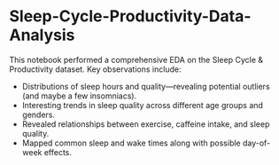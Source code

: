 # Sleep-Cycle-Productivity-Data-Analysis
This notebook performed a comprehensive EDA on the Sleep Cycle & Productivity dataset.
Key observations include:
- Distributions of sleep hours and quality—revealing potential outliers (and maybe a few insomniacs).
- Interesting trends in sleep quality across different age groups and genders.
- Revealed relationships between exercise, caffeine intake, and sleep quality.
- Mapped common sleep and wake times along with possible day-of-week effects.
